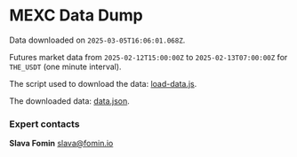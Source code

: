 
# MEXC Data Dump

Data downloaded on `2025-03-05T16:06:01.068Z`.

Futures market data from `2025-02-12T15:00:00Z` to
`2025-02-13T07:00:00Z` for `THE_USDT` (one minute interval).

The script used to download the data:
[load-data.js](./load-data.js).

The downloaded data: [data.json](./data.json).

### Expert contacts
<b>Slava Fomin</b> [slava@fomin.io](mailto:slava@fomin.io)
